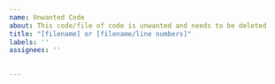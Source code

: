 ```yaml
---
name: Unwanted Code
about: This code/file of code is unwanted and needs to be deleted
title: "[filename] or [filename/line numbers]"
labels: ''
assignees: ''
      

---
```



